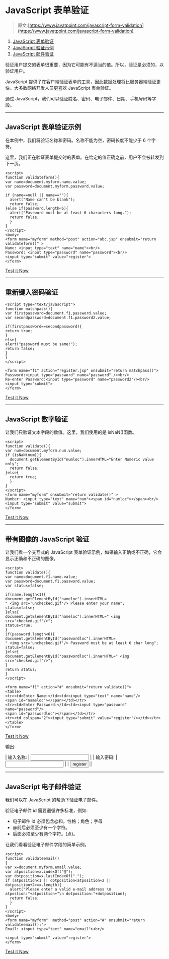 # JavaScript 表单验证

> 原文:[https://www.javatpoint.com/javascript-form-validation](https://www.javatpoint.com/javascript-form-validation)

1.  [JavaScript 表单验证](#)
2.  [JavaScript 验证示例](#)
3.  [JavaScript 邮件验证](#email)

验证用户提交的表单很重要，因为它可能有不适当的值。所以，验证是必须的，以验证用户。

JavaScript 提供了在客户端验证表单的工具，因此数据处理将比服务器端验证更快。大多数网络开发人员更喜欢 JavaScript 表单验证。

通过 JavaScript，我们可以验证姓名、密码、电子邮件、日期、手机号码等字段。

* * *

## JavaScript 表单验证示例

在本例中，我们将验证名称和密码。名称不能为空，密码长度不能少于 6 个字符。

这里，我们正在验证表单提交时的表单。在给定的值正确之前，用户不会被转发到下一页。

```
<script>
function validateform(){
var name=document.myform.name.value;
var password=document.myform.password.value;

if (name==null || name==""){
  alert("Name can't be blank");
  return false;
}else if(password.length<6){
  alert("Password must be at least 6 characters long.");
  return false;
  }
}
</script>
<body>
<form name="myform" method="post" action="abc.jsp" onsubmit="return validateform()" >
Name: <input type="text" name="name"><br/>
Password: <input type="password" name="password"><br/>
<input type="submit" value="register">
</form>

```

[Test it Now](https://www.javatpoint.com/oprweb/test.jsp?filename=jsvalidation1)

* * *

## 重新键入密码验证

```
<script type="text/javascript">
function matchpass(){
var firstpassword=document.f1.password.value;
var secondpassword=document.f1.password2.value;

if(firstpassword==secondpassword){
return true;
}
else{
alert("password must be same!");
return false;
}
}
</script>

<form name="f1" action="register.jsp" onsubmit="return matchpass()">
Password:<input type="password" name="password" /><br/>
Re-enter Password:<input type="password" name="password2"/><br/>
<input type="submit">
</form>

```

[Test it Now](https://www.javatpoint.com/oprweb/test.jsp?filename=jsvalidation4)

* * *

## JavaScript 数字验证

让我们只验证文本字段的数值。这里，我们使用的是 isNaN()函数。

```
<script>
function validate(){
var num=document.myform.num.value;
if (isNaN(num)){
  document.getElementById("numloc").innerHTML="Enter Numeric value only";
  return false;
}else{
  return true;
  }
}
</script>
<form name="myform" onsubmit="return validate()" >
Number: <input type="text" name="num"><span id="numloc"></span><br/>
<input type="submit" value="submit">
</form>

```

[Test it Now](https://www.javatpoint.com/oprweb/test.jsp?filename=jsvalidation5)

* * *

## 带有图像的 JavaScript 验证

让我们看一个交互式的 JavaScript 表单验证示例，如果输入正确或不正确，它会显示正确和不正确的图像。

```
<script>
function validate(){
var name=document.f1.name.value;
var password=document.f1.password.value;
var status=false;

if(name.length<1){
document.getElementById("nameloc").innerHTML=
" <img src='unchecked.gif'/> Please enter your name";
status=false;
}else{
document.getElementById("nameloc").innerHTML=" <img src='checked.gif'/>";
status=true;
}
if(password.length<6){
document.getElementById("passwordloc").innerHTML=
" <img src='unchecked.gif'/> Password must be at least 6 char long";
status=false;
}else{
document.getElementById("passwordloc").innerHTML=" <img src='checked.gif'/>";
}
return status;
}
</script>

<form name="f1" action="#" onsubmit="return validate()">
<table>
<tr><td>Enter Name:</td><td><input type="text" name="name"/>
<span id="nameloc"></span></td></tr>
<tr><td>Enter Password:</td><td><input type="password" name="password"/>
<span id="passwordloc"></span></td></tr>
<tr><td colspan="2"><input type="submit" value="register"/></td></tr>
</table>
</form>

```

[Test it Now](https://www.javatpoint.com/oprweb/test.jsp?filename=jsvalidation2)

输出:

<form name="f1" method="post" action="#" onsubmit="return validate()">

| 输入名称: | <input type="text" name="name"> |
| 输入密码: | <input type="password" name="password"> |
| <input type="submit" value="register"> |

</form>

* * *

## JavaScript 电子邮件验证

我们可以在 JavaScript 的帮助下验证电子邮件。

验证电子邮件 id 需要遵循许多标准，例如:

*   电子邮件 id 必须包含@和。性格；角色；字母
*   @前后必须至少有一个字符。
*   后面必须至少有两个字符。(点)。

让我们看看验证电子邮件字段的简单示例。

```
<script>
function validateemail()
{
var x=document.myform.email.value;
var atposition=x.indexOf("@");
var dotposition=x.lastIndexOf(".");
if (atposition<1 || dotposition<atposition+2 || dotposition+2>=x.length){
  alert("Please enter a valid e-mail address \n atpostion:"+atposition+"\n dotposition:"+dotposition);
  return false;
  }
}
</script>
<body>
<form name="myform"  method="post" action="#" onsubmit="return validateemail();">
Email: <input type="text" name="email"><br/>

<input type="submit" value="register">
</form>

```

[Test it Now](https://www.javatpoint.com/oprweb/test.jsp?filename=jsvalidation3)